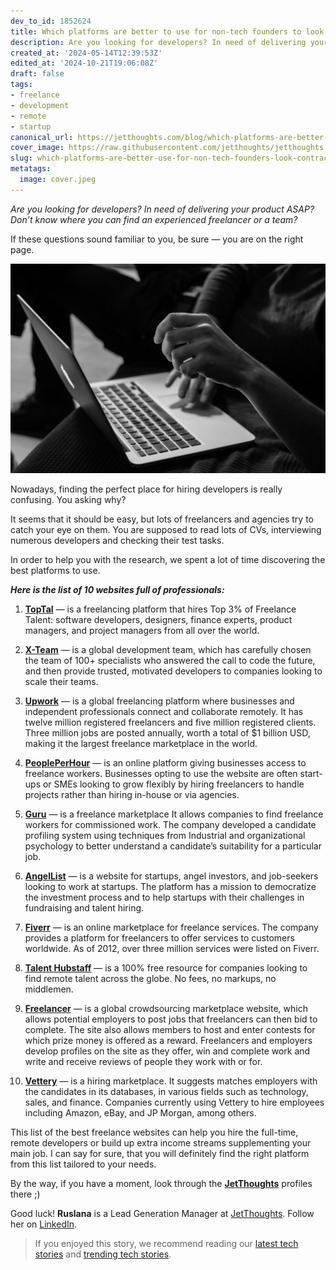 ```yaml
---
dev_to_id: 1852624
title: Which platforms are better to use for non-tech founders to look for contractors?
description: Are you looking for developers? In need of delivering your product ASAP? Don’t know where you can...
created_at: '2024-05-14T12:39:53Z'
edited_at: '2024-10-21T19:06:08Z'
draft: false
tags:
- freelance
- development
- remote
- startup
canonical_url: https://jetthoughts.com/blog/which-platforms-are-better-use-for-non-tech-founders-look-contractors-freelance-development/
cover_image: https://raw.githubusercontent.com/jetthoughts/jetthoughts.github.io/master/content/blog/which-platforms-are-better-use-for-non-tech-founders-look-contractors-freelance-development/cover.jpeg
slug: which-platforms-are-better-use-for-non-tech-founders-look-contractors-freelance-development
metatags:
  image: cover.jpeg
---
```

*Are you looking for developers? In need of delivering your product ASAP? Don’t know where you can find an experienced freelancer or a team?*

If these questions sound familiar to you, be sure — you are on the right page.

![Photo by [Sergey Zolkin](https://unsplash.com/@szolkin?utm_source=unsplash&utm_medium=referral&utm_content=creditCopyText) on [Unsplash](https://unsplash.com/search/photos/macbook?utm_source=unsplash&utm_medium=referral&utm_content=creditCopyText)](file_0.jpeg)

Nowadays, finding the perfect place for hiring developers is really confusing. You asking why?

It seems that it should be easy, but lots of freelancers and agencies try to catch your eye on them. You are supposed to read lots of CVs, interviewing numerous developers and checking their test tasks.

In order to help you with the research, we spent a lot of time discovering the best platforms to use.

***Here is the list of 10 websites full of professionals:***

 1. **[TopTal](https://www.toptal.com/)** — is a freelancing platform that hires Top 3% of Freelance Talent: software developers, designers, finance experts, product managers, and project managers from all over the world.

 2. **[X-Team](https://x-team.com/)** — is a global development team, which has carefully chosen the team of 100+ specialists who answered the call to code the future, and then provide trusted, motivated developers to companies looking to scale their teams.

 3. **[Upwork](https://www.upwork.com)** — is a global freelancing platform where businesses and independent professionals connect and collaborate remotely. It has twelve million registered freelancers and five million registered clients. Three million jobs are posted annually, worth a total of $1 billion USD, making it the largest freelance marketplace in the world.

 4. **[PeoplePerHour](https://www.peopleperhour.com/)** — is an online platform giving businesses access to freelance workers. Businesses opting to use the website are often start-ups or SMEs looking to grow flexibly by hiring freelancers to handle projects rather than hiring in-house or via agencies.

 5. **[Guru](https://www.guru.com)** — is a freelance marketplace It allows companies to find freelance workers for commissioned work. The company developed a candidate profiling system using techniques from Industrial and organizational psychology to better understand a candidate’s suitability for a particular job.

 6. **[AngelList](https://angel.co)** — is a website for startups, angel investors, and job-seekers looking to work at startups. The platform has a mission to democratize the investment process and to help startups with their challenges in fundraising and talent hiring.

 7. **[Fiverr](https://www.fiverr.com/)** — is an online marketplace for freelance services. The company provides a platform for freelancers to offer services to customers worldwide. As of 2012, over three million services were listed on Fiverr.

 8. **[Talent Hubstaff](https://talent.hubstaff.com/)** — is a 100% free resource for companies looking to find remote talent across the globe. No fees, no markups, no middlemen.

 9. **[Freelancer](https://www.freelancer.com/)** — is a global crowdsourcing marketplace website, which allows potential employers to post jobs that freelancers can then bid to complete. The site also allows members to host and enter contests for which prize money is offered as a reward. Freelancers and employers develop profiles on the site as they offer, win and complete work and write and receive reviews of people they work with or for.

 10. **[Vettery](https://www.vettery.com)** — is a hiring marketplace. It suggests matches employers with the candidates in its databases, in various fields such as technology, sales, and finance. Companies currently using Vettery to hire employees including Amazon, eBay, and JP Morgan, among others.

This list of the best freelance websites can help you hire the full-time, remote developers or build up extra income streams supplementing your main job. I can say for sure, that you will definitely find the right platform from this list tailored to your needs.

By the way, if you have a moment, look through the **[JetThoughts](https://www.jetthoughts.com/)** profiles there ;)

Good luck!
**Ruslana** is a Lead Generation Manager at [JetThoughts](https://www.jetthoughts.com/). Follow her on [LinkedIn](https://www.linkedin.com/in/ruslana-brykaliuk-970016135/).
>  If you enjoyed this story, we recommend reading our [latest tech stories](https://jtway.co/latest) and [trending tech stories](https://jtway.co/trending).
